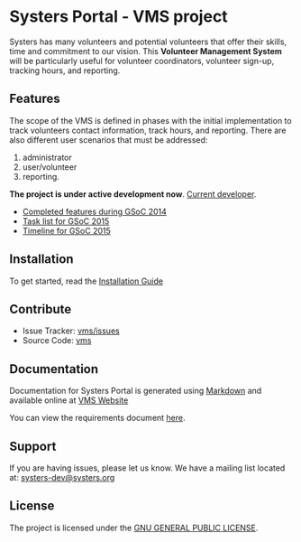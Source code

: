 Systers Portal - VMS project
==============

Systers has many volunteers and potential volunteers that offer their skills, time and commitment to our vision. This **Volunteer Management System** will be particularly useful for volunteer coordinators, volunteer sign-up, tracking hours, and reporting.

Features
--------

The scope of the VMS is defined in phases with the initial implementation to track volunteers contact information, track hours, and reporting. There are also different user scenarios that must be addressed: 
1. administrator
2. user/volunteer
3. reporting.

**The project is under active development now**. [Current developer](http://systers.org/systers-dev/doku.php/valeria_bogdanova).

* [Completed features during GSoC 2014](https://docs.google.com/document/d/1wIHGmqTbufyGW9nKYt3vV-zZhdJEPfdxaOjegQ9qKEk/edit)
* [Task list for GSoC 2015](https://docs.google.com/document/d/13GVI5yGsx4Aj1L0UYawPRo5ViyB7o-0v_UyMWyrOZMY/edit)
* [Timeline for GSoC 2015](https://docs.google.com/document/d/1bzKjyxWIXeqW45UjhsbM4wtlyNagiyueZTqxhtmD_A0/edit)


Installation
------------

To get started, read the [Installation Guide](http://vms.readthedocs.org/en/latest/Installation%20Guide/)

Contribute
----------

- Issue Tracker: [vms/issues](http://github.com/systers/vms/issues)
- Source Code: [vms](http://github.com/systers/vms/)

Documentation
-------------

Documentation for Systers Portal is generated using [Markdown](https://github.com/adam-p/markdown-here/wiki/Markdown-Cheatsheet)
and available online at [VMS Website](http://vms.readthedocs.org/)

You can view the requirements document [here](Systers_GSoC14_VMS_Requirements.pdf).

Support
-------

If you are having issues, please let us know.
We have a mailing list located at: systers-dev@systers.org

License
-------

The project is licensed under the [GNU GENERAL PUBLIC LICENSE](https://github.com/systers/vms/blob/master/LICENSE).
